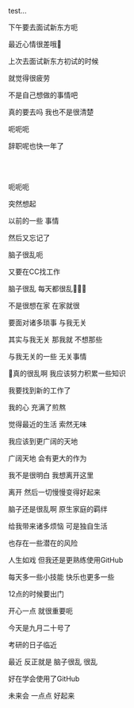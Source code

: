 test...

下午要去面试新东方呃

最近心情很差哦💢

上次去面试新东方初试的时候

就觉得很疲劳

不是自己想做的事情吧

真的要去吗 我也不是很清楚

呃呃呃

辞职呢也快一年了

<br><br>

呃呃呃

突然想起

以前的一些 事情

然后又忘记了

脑子很乱呃

又要在CC找工作

脑子很乱 每天都很乱🧠🧠🧠

不是很想在家 在家就很

要面对诸多琐事 与我无关

其实与我无关 那我就 不想那些

与我无关的一些 无关事情

🧠真的很乱啊 我应该努力积累一些知识

我要找到新的工作了

我的心 充满了煎熬

觉得最近的生活 索然无味

我应该到更广阔的天地

广阔天地 会有更大的作为

我不是很明白 我想离开这里

离开 然后一切慢慢变得好起来

脑子还是很乱啊 原生家庭的羁绊

给我带来诸多烦恼 可是独自生活

也存在一些潜在的风险

人生如戏 但我还是更熟练使用GitHub

每天多一些小技能 快乐也更多一些

12点的时候要出门

开心一点 就很重要呃

今天是九月二十号了

考研的日子临近

最近 反正就是 脑子很乱 很乱

好在学会使用了GitHub

未来会 一点点 好起来